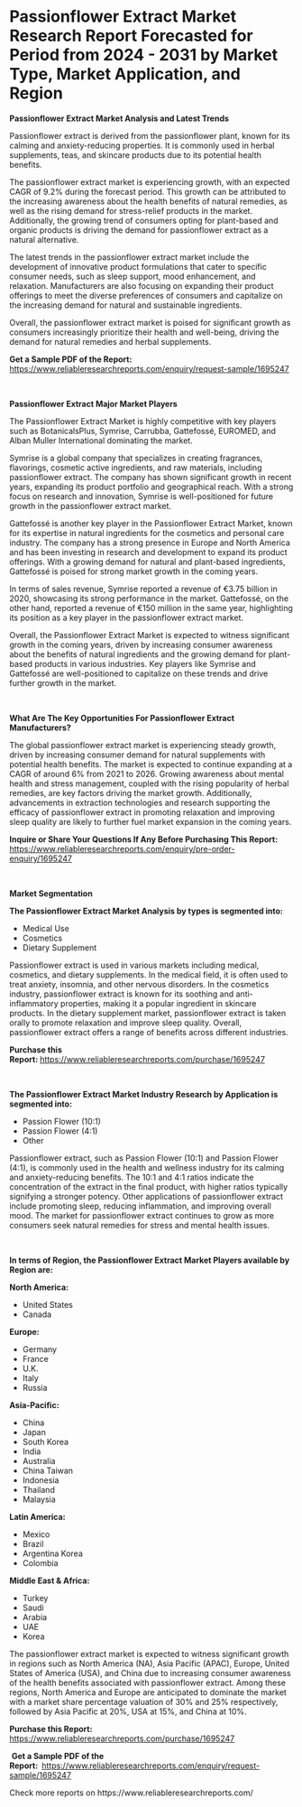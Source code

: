 <p><h1>Passionflower Extract Market Research Report Forecasted for Period from 2024 -  2031 by Market Type, Market Application, and Region</h1></p><p><strong>Passionflower Extract Market Analysis and Latest Trends</strong></p>
<p><p>Passionflower extract is derived from the passionflower plant, known for its calming and anxiety-reducing properties. It is commonly used in herbal supplements, teas, and skincare products due to its potential health benefits.</p><p>The passionflower extract market is experiencing growth, with an expected CAGR of 9.2% during the forecast period. This growth can be attributed to the increasing awareness about the health benefits of natural remedies, as well as the rising demand for stress-relief products in the market. Additionally, the growing trend of consumers opting for plant-based and organic products is driving the demand for passionflower extract as a natural alternative.</p><p>The latest trends in the passionflower extract market include the development of innovative product formulations that cater to specific consumer needs, such as sleep support, mood enhancement, and relaxation. Manufacturers are also focusing on expanding their product offerings to meet the diverse preferences of consumers and capitalize on the increasing demand for natural and sustainable ingredients.</p><p>Overall, the passionflower extract market is poised for significant growth as consumers increasingly prioritize their health and well-being, driving the demand for natural remedies and herbal supplements.</p></p>
<p><strong>Get a Sample PDF of the Report:&nbsp;</strong> <a href="https://www.reliableresearchreports.com/enquiry/request-sample/1695247">https://www.reliableresearchreports.com/enquiry/request-sample/1695247</a></p>
<p>&nbsp;</p>
<p><strong>Passionflower Extract Major Market Players</strong></p>
<p><p>The Passionflower Extract Market is highly competitive with key players such as BotanicalsPlus, Symrise, Carrubba, Gattefossé, EUROMED, and Alban Muller International dominating the market. </p><p>Symrise is a global company that specializes in creating fragrances, flavorings, cosmetic active ingredients, and raw materials, including passionflower extract. The company has shown significant growth in recent years, expanding its product portfolio and geographical reach. With a strong focus on research and innovation, Symrise is well-positioned for future growth in the passionflower extract market.</p><p>Gattefossé is another key player in the Passionflower Extract Market, known for its expertise in natural ingredients for the cosmetics and personal care industry. The company has a strong presence in Europe and North America and has been investing in research and development to expand its product offerings. With a growing demand for natural and plant-based ingredients, Gattefossé is poised for strong market growth in the coming years.</p><p>In terms of sales revenue, Symrise reported a revenue of €3.75 billion in 2020, showcasing its strong performance in the market. Gattefossé, on the other hand, reported a revenue of €150 million in the same year, highlighting its position as a key player in the passionflower extract market.</p><p>Overall, the Passionflower Extract Market is expected to witness significant growth in the coming years, driven by increasing consumer awareness about the benefits of natural ingredients and the growing demand for plant-based products in various industries. Key players like Symrise and Gattefossé are well-positioned to capitalize on these trends and drive further growth in the market.</p></p>
<p>&nbsp;</p>
<p><strong>What Are The Key Opportunities For Passionflower Extract Manufacturers?</strong></p>
<p><p>The global passionflower extract market is experiencing steady growth, driven by increasing consumer demand for natural supplements with potential health benefits. The market is expected to continue expanding at a CAGR of around 6% from 2021 to 2026. Growing awareness about mental health and stress management, coupled with the rising popularity of herbal remedies, are key factors driving the market growth. Additionally, advancements in extraction technologies and research supporting the efficacy of passionflower extract in promoting relaxation and improving sleep quality are likely to further fuel market expansion in the coming years.</p></p>
<p><strong>Inquire or Share Your Questions If Any Before Purchasing This Report:</strong> <a href="https://www.reliableresearchreports.com/enquiry/pre-order-enquiry/1695247">https://www.reliableresearchreports.com/enquiry/pre-order-enquiry/1695247</a></p>
<p>&nbsp;</p>
<p><strong>Market Segmentation</strong></p>
<p><strong>The Passionflower Extract Market Analysis by types is segmented into:</strong></p>
<p><ul><li>Medical Use</li><li>Cosmetics</li><li>Dietary Supplement</li></ul></p>
<p><p>Passionflower extract is used in various markets including medical, cosmetics, and dietary supplements. In the medical field, it is often used to treat anxiety, insomnia, and other nervous disorders. In the cosmetics industry, passionflower extract is known for its soothing and anti-inflammatory properties, making it a popular ingredient in skincare products. In the dietary supplement market, passionflower extract is taken orally to promote relaxation and improve sleep quality. Overall, passionflower extract offers a range of benefits across different industries.</p></p>
<p><strong>Purchase this Report:&nbsp;</strong><a href="https://www.reliableresearchreports.com/purchase/1695247">https://www.reliableresearchreports.com/purchase/1695247</a></p>
<p>&nbsp;</p>
<p><strong>The Passionflower Extract Market Industry Research by Application is segmented into:</strong></p>
<p><ul><li>Passion Flower (10:1)</li><li>Passion Flower (4:1)</li><li>Other</li></ul></p>
<p><p>Passionflower extract, such as Passion Flower (10:1) and Passion Flower (4:1), is commonly used in the health and wellness industry for its calming and anxiety-reducing benefits. The 10:1 and 4:1 ratios indicate the concentration of the extract in the final product, with higher ratios typically signifying a stronger potency. Other applications of passionflower extract include promoting sleep, reducing inflammation, and improving overall mood. The market for passionflower extract continues to grow as more consumers seek natural remedies for stress and mental health issues.</p></p>
<p>&nbsp;</p>
<p><strong>In terms of Region, the Passionflower Extract Market Players available by Region are:</strong></p>
<p>
    <p> <strong> North America: </strong>
        <ul>
            <li>United States</li>
            <li>Canada</li>
        </ul>
        </p> 
    <p> <strong> Europe: </strong>
        <ul>
            <li>Germany</li>
            <li>France</li>
            <li>U.K.</li>
            <li>Italy</li>
            <li>Russia</li>
        </ul>
        </p> 
    <p> <strong> Asia-Pacific: </strong>
        <ul>
            <li>China</li>
            <li>Japan</li>
            <li>South Korea</li>
            <li>India</li>
            <li>Australia</li>
            <li>China Taiwan</li>
            <li>Indonesia</li>
            <li>Thailand</li>
            <li>Malaysia</li>
        </ul>
        </p> 
    <p> <strong> Latin America: </strong>
        <ul>
            <li>Mexico</li>
            <li>Brazil</li>
            <li>Argentina Korea</li>
            <li>Colombia</li>
        </ul>
        </p> 
    <p> <strong> Middle East & Africa: </strong>
        <ul>
            <li>Turkey</li>
            <li>Saudi</li>
            <li>Arabia</li>
            <li>UAE</li>
            <li>Korea</li>
        </ul>
    </p>
    </p>
<p><p>The passionflower extract market is expected to witness significant growth in regions such as North America (NA), Asia Pacific (APAC), Europe, United States of America (USA), and China due to increasing consumer awareness of the health benefits associated with passionflower extract. Among these regions, North America and Europe are anticipated to dominate the market with a market share percentage valuation of 30% and 25% respectively, followed by Asia Pacific at 20%, USA at 15%, and China at 10%.</p></p>
<p><strong>Purchase this Report: </strong><a href="https://www.reliableresearchreports.com/purchase/1695247">https://www.reliableresearchreports.com/purchase/1695247</a></p>
<p>&nbsp;<strong>Get a Sample PDF of the Report:&nbsp;&nbsp;</strong><a href="https://www.reliableresearchreports.com/enquiry/request-sample/1695247">https://www.reliableresearchreports.com/enquiry/request-sample/1695247</a></p>
<p><strong></strong></p>
<p>Check more reports on https://www.reliableresearchreports.com/</p>